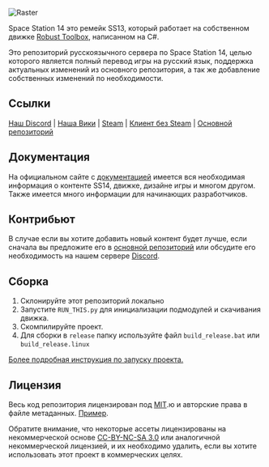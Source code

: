 ![Raster](https://github.com/fish-station/main-build/assets/29485272/69b3a7ab-349a-4105-b910-1fdee882f8b0)

Space Station 14 это ремейк SS13, который работает на собственном движке [Robust Toolbox](https://github.com/space-wizards/RobustToolbox), написанном на C#.

Это репозиторий русскоязычного сервера по Space Station 14, целью которого является полный перевод игры на русский язык, поддержка актуальных изменений из основного репозитория, а так же добавление собственных изменений по необходимости.

## Ссылки

[Наш Discord](https://discord.fishstation.ru) | [Наша Вики](https://wiki.fishstation.ru) | [Steam](https://store.steampowered.com/app/1255460/Space_Station_14/) | [Клиент без Steam](https://spacestation14.io/about/nightlies/) | [Основной репозиторий](https://github.com/space-wizards/space-station-14)

## Документация

На официальном сайте с [документацией](https://docs.spacestation14.io/) имеется вся необходимая информация о контенте SS14, движке, дизайне игры и многом другом. Также имеется много информации для начинающих разработчиков.

## Контрибьют

В случае если вы хотите добавить новый контент будет лучше, если сначала вы предложите его в [основной репозиторий](https://github.com/space-wizards/space-station-14) или обсудите его необходимость на нашем сервере [Discord](https://discord.station14.ru).

## Сборка

1. Склонируйте этот репозиторий локально
2. Запустите `RUN_THIS.py` для инициализации подмодулей и скачивания движка.
3. Скомпилируйте проект.
4. Для сборки в `release` папку используйте файл `build_release.bat` или `build_release.linux`

[Более подробная инструкция по запуску проекта.](https://docs.spacestation14.com/en/general-development/setup.html)

## Лицензия

Весь код репозитория лицензирован под [MIT](https://github.com/space-syndicate/space-station-14/blob/master/LICENSE.TXT).ю и авторские права в файле метаданных. [Пример](https://github.com/space-syndicate/space-station-14/blob/master/Resources/Textures/Objects/Tools/crowbar.rsi/meta.json).

Обратите внимание, что некоторые ассеты лицензированы на некоммерческой основе [CC-BY-NC-SA 3.0](https://creativecommons.org/licenses/by-nc-sa/3.0/) или аналогичной некоммерческой лицензией, и их необходимо удалить, если вы хотите использовать этот проект в коммерческих целях.

